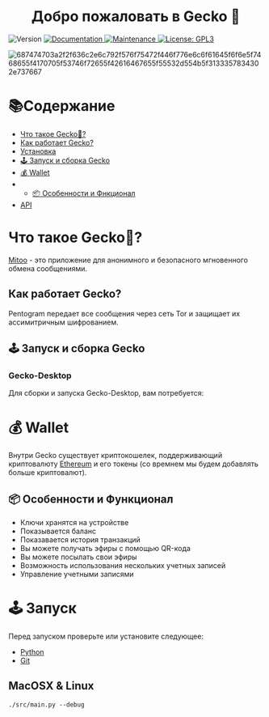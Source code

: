 <h1 align="center">Добро пожаловать в Gecko 👋</h1>
<p>
  <img alt="Version" src="https://img.shields.io/badge/version-1.1-blue.svg?cacheSeconds=2592000" />
  <a href="https://github.com/kefranabg/readme-md-generator#readme" target="_blank">
    <img alt="Documentation" src="https://img.shields.io/badge/documentation-yes-brightgreen.svg" />
  </a>
  <a href="https://github.com/kefranabg/readme-md-generator/graphs/commit-activity" target="_blank">
    <img alt="Maintenance" src="https://img.shields.io/badge/Maintained%3F-yes-green.svg" />
  </a>
  <a href="https://github.com/kefranabg/readme-md-generator/blob/master/LICENSE" target="_blank">
    <img alt="License: GPL3" src="https://img.shields.io/github/license/nordbearbotdev/Mitoo" />
  </a>
</p>





![687474703a2f2f636c2e6c792f576f75472f446f776e6c6f61645f6f6e5f7468655f4170705f53746f72655f42616467655f55532d554b5f3133357834302e737667](https://user-images.githubusercontent.com/85753549/174477372-a8beeb23-2122-4cc4-8ba7-261dd0349031.svg)


# 📚Содержание
* [Что такое Gecko🦎?]()
* [Как работает Gecko?]()
* [Установка]()
* [🕹️ Запуск и сборка Gecko]()
* [💰 Wallet]()
* * [📦 Особенности и Фнкционал]()
* [API]()

# Что такое Gecko🦎?
[Mitoo](https://github.com/nordbearbotdev/Gecko) - это приложение для анонимного и безопасного мгновенного обмена сообщениями.

## Как работает Gecko?
Pentogram передает все сообщения через сеть Tor и защищает их ассимитричным шифрованием.

## 🕹️ Запуск и сборка Gecko
### Gecko-Desktop
Для сборки и запуска Gecko-Desktop, вам потребуется:

# 💰 Wallet
Внутри Gecko существует криптокошелек, поддерживающий криптовалюту [Ethereum](https://ethereum.org/en/) и его токены (со времнем мы будем добавлять больше криптовалют).

## 📦 Особенности и Функционал
* Ключи хранятся на устройстве
* Показывается баланс
* Показавается история транзакций
* Вы можете получать эфиры с помощью QR-кода
* Вы можете посылать свои эфиры
* Возможность использования нескольких учетных записей
* Управление учетными записями

# 🕹️ Запуск
Перед запуском проверьте или установите следующее:
- [Python]()
- [Git]()

## MacOSX & Linux

```shell
./src/main.py --debug

```
